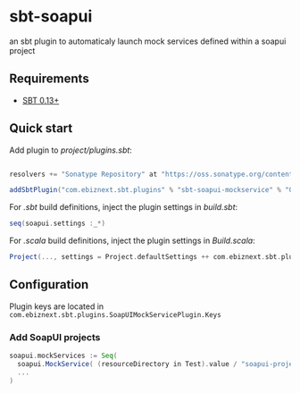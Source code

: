 sbt-soapui
==========

an sbt plugin to automaticaly launch mock services defined within a soapui project

## Requirements

* [SBT 0.13+](http://www.scala-sbt.org/)


## Quick start

Add plugin to *project/plugins.sbt*:

```scala

resolvers += "Sonatype Repository" at "https://oss.sonatype.org/content/groups/public"

addSbtPlugin("com.ebiznext.sbt.plugins" % "sbt-soapui-mockservice" % "0.1.1")
```

For *.sbt* build definitions, inject the plugin settings in *build.sbt*:

```scala
seq(soapui.settings :_*)
```

For *.scala* build definitions, inject the plugin settings in *Build.scala*:

```scala
Project(..., settings = Project.defaultSettings ++ com.ebiznext.sbt.plugins.SoapUIMockServicePlugin.soapui.settings)
```

## Configuration

Plugin keys are located in `com.ebiznext.sbt.plugins.SoapUIMockServicePlugin.Keys`

### Add SoapUI projects

```scala
soapui.mockServices := Seq(
  soapui.MockService( (resourceDirectory in Test).value / "soapui-project.xml", "9001"),
  ...
) 
```
